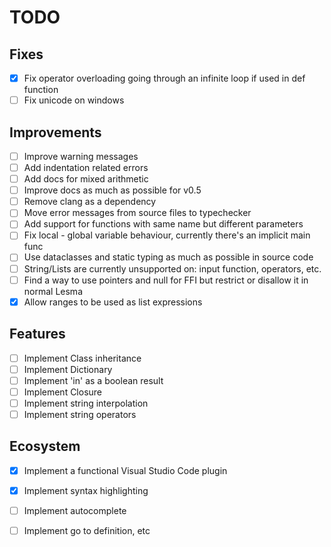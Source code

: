 # TODO

## Fixes
- [x] Fix operator overloading going through an infinite loop if used in def function
- [ ] Fix unicode on windows

## Improvements
- [ ] Improve warning messages
- [ ] Add indentation related errors
- [ ] Add docs for mixed arithmetic
- [ ] Improve docs as much as possible for v0.5
- [ ] Remove clang as a dependency
- [ ] Move error messages from source files to typechecker
- [ ] Add support for functions with same name but different parameters
- [ ] Fix local - global variable behaviour, currently there's an implicit main func
- [ ] Use dataclasses and static typing as much as possible in source code
- [ ] String/Lists are currently unsupported on: input function, operators, etc.
- [ ] Find a way to use pointers and null for FFI but restrict or disallow it in normal Lesma
- [x] Allow ranges to be used as list expressions

## Features
- [ ] Implement Class inheritance
- [ ] Implement Dictionary
- [ ] Implement 'in' as a boolean result
- [ ] Implement Closure
- [ ] Implement string interpolation
- [ ] Implement string operators

## Ecosystem
- [x] Implement a functional Visual Studio Code plugin
- [x] Implement syntax highlighting
- [ ] Implement autocomplete
- [ ] Implement go to definition, etc

